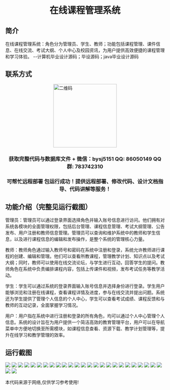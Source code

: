 <p><h1 align="center">在线课程管理系统</h1></p>

## 简介
在线课程管理系统：角色分为管理员、学生、教师；功能包括课程管理、课件信息、在线交流、考试大纲、个人中心及校园资讯，为用户提供高效便捷的课程管理和学习体验。    --计算机毕业设计源码；毕设源码；java毕业设计源码


## 联系方式
<img src="https://bs-1329754181.cos.ap-shanghai.myqcloud.com/wx.jpg" alt="二维码" style="display: block; margin: 0 auto;" width="200px">
<p><h3 align="center">获取完整代码与数据库文件 + 微信：bysj5151 QQ: 86050149 QQ群: 783742310</h3></p>
<p><h3 align="center">可帮忙远程部署 包运行成功！提供远程部署、修改代码、设计文档指导、代码讲解等服务！</h3></p>

## 功能介绍（完整见运行截图）
管理员：管理员可以通过登录界面选择角色并输入账号信息进行访问。他们拥有对系统各模块的全面管理权限，包括后台管理、课程信息管理、考试大纲管理、公告发布、用户注册和教师信息管理。管理员可以查询和维护系统中的教师和学生信息，以及进行课程信息的编辑和发布操作，是整个系统的管理核心力量。

教师：教师角色通过输入教师号和密码在系统中注册和登录，系统允许教师进行课程的创建、编辑和管理。他们可以查看所教课程，管理教学计划、知识点以及考试大纲；同时，教师可以使用在线交流论坛，与学生进行互动，回答学生的提问。教师角色在系统中负责编排课程内容，包括上传课件和视频，发布考试任务等教学活动。

学生：学生可以通过系统的登录界面输入账号信息并选择身份进行登录。学生用户能够浏览和注册在线课程，查看课程详情及进度，参与在线交流并提出问题。系统还为学生提供了管理个人信息的个人中心，学生可以查看考试成绩、课程反馈和与教师的互动记录，全面掌握学习情况。

用户：用户指在系统中进行注册和登录的所有角色，均可以通过个人中心管理个人信息。系统的设计旨在为用户提供一个简洁高效的教育管理平台，用户可以在导航菜单中方便地切换至所需模块，如课程信息查看、资源下载、教学计划管理等，提升在线学习和教学管理的效率。


## 运行截图
![](https://bs-1329754181.cos.ap-shanghai.myqcloud.com/spring/OnlineCourseManagementSystem1/img/001.jpg)
![](https://bs-1329754181.cos.ap-shanghai.myqcloud.com/spring/OnlineCourseManagementSystem1/img/002.jpg)
![](https://bs-1329754181.cos.ap-shanghai.myqcloud.com/spring/OnlineCourseManagementSystem1/img/003.jpg)
![](https://bs-1329754181.cos.ap-shanghai.myqcloud.com/spring/OnlineCourseManagementSystem1/img/004.jpg)
![](https://bs-1329754181.cos.ap-shanghai.myqcloud.com/spring/OnlineCourseManagementSystem1/img/005.jpg)
![](https://bs-1329754181.cos.ap-shanghai.myqcloud.com/spring/OnlineCourseManagementSystem1/img/006.jpg)
![](https://bs-1329754181.cos.ap-shanghai.myqcloud.com/spring/OnlineCourseManagementSystem1/img/007.jpg)
![](https://bs-1329754181.cos.ap-shanghai.myqcloud.com/spring/OnlineCourseManagementSystem1/img/008.jpg)
![](https://bs-1329754181.cos.ap-shanghai.myqcloud.com/spring/OnlineCourseManagementSystem1/img/009.jpg)
![](https://bs-1329754181.cos.ap-shanghai.myqcloud.com/spring/OnlineCourseManagementSystem1/img/010.jpg)
![](https://bs-1329754181.cos.ap-shanghai.myqcloud.com/spring/OnlineCourseManagementSystem1/img/011.jpg)
![](https://bs-1329754181.cos.ap-shanghai.myqcloud.com/spring/OnlineCourseManagementSystem1/img/012.jpg)
![](https://bs-1329754181.cos.ap-shanghai.myqcloud.com/spring/OnlineCourseManagementSystem1/img/013.jpg)
![](https://bs-1329754181.cos.ap-shanghai.myqcloud.com/spring/OnlineCourseManagementSystem1/img/014.jpg)
![](https://bs-1329754181.cos.ap-shanghai.myqcloud.com/spring/OnlineCourseManagementSystem1/img/015.jpg)
![](https://bs-1329754181.cos.ap-shanghai.myqcloud.com/spring/OnlineCourseManagementSystem1/img/016.jpg)
![](https://bs-1329754181.cos.ap-shanghai.myqcloud.com/spring/OnlineCourseManagementSystem1/img/017.jpg)
![](https://bs-1329754181.cos.ap-shanghai.myqcloud.com/spring/OnlineCourseManagementSystem1/img/018.jpg)
![](https://bs-1329754181.cos.ap-shanghai.myqcloud.com/spring/OnlineCourseManagementSystem1/img/019.jpg)
![](https://bs-1329754181.cos.ap-shanghai.myqcloud.com/spring/OnlineCourseManagementSystem1/img/020.jpg)
![](https://bs-1329754181.cos.ap-shanghai.myqcloud.com/spring/OnlineCourseManagementSystem1/img/021.jpg)
![](https://bs-1329754181.cos.ap-shanghai.myqcloud.com/spring/OnlineCourseManagementSystem1/img/022.jpg)
![](https://bs-1329754181.cos.ap-shanghai.myqcloud.com/spring/OnlineCourseManagementSystem1/img/023.jpg)
![](https://bs-1329754181.cos.ap-shanghai.myqcloud.com/spring/OnlineCourseManagementSystem1/img/024.jpg)
![](https://bs-1329754181.cos.ap-shanghai.myqcloud.com/spring/OnlineCourseManagementSystem1/img/025.jpg)
![](https://bs-1329754181.cos.ap-shanghai.myqcloud.com/spring/OnlineCourseManagementSystem1/img/026.jpg)
![](https://bs-1329754181.cos.ap-shanghai.myqcloud.com/spring/OnlineCourseManagementSystem1/img/027.jpg)

<p>本代码来源于网络,仅供学习参考使用!</p>
